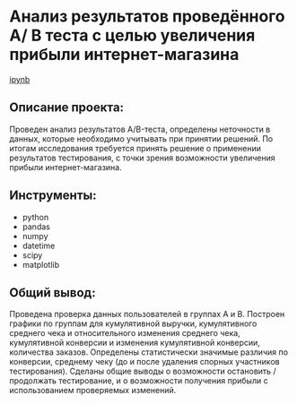 # Анализ результатов проведённого A/ B теста с целью увеличения прибыли интернет-магазина 

[ipynb](https://github.com/AnnaAGor/Yandex_Practicum_projects/blob/main/03%20%D0%90%D0%BD%D0%B0%D0%BB%D0%B8%D0%B7%20%D1%80%D0%B5%D0%B7%D1%83%D0%BB%D1%8C%D1%82%D0%B0%D1%82%D0%BE%D0%B2%20A_B%20%D1%82%D0%B5%D1%81%D1%82%D0%B0%20%D0%B8%20%D0%BF%D1%80%D0%BE%D0%B2%D0%B5%D1%80%D0%BA%D0%B0%20%D0%B3%D0%B8%D0%BF%D0%BE%D1%82%D0%B5%D0%B7/03_%D0%90%D0%BD%D0%B0%D0%BB%D0%B8%D0%B7%20%D1%80%D0%B5%D0%B7%D1%83%D0%BB%D1%8C%D1%82%D0%B0%D1%82%D0%BE%D0%B2%20A_B%20%D1%82%D0%B5%D1%81%D1%82%D0%B0%20%D0%B8%20%D0%BF%D1%80%D0%BE%D0%B2%D0%B5%D1%80%D0%BA%D0%B0%20%D0%B3%D0%B8%D0%BF%D0%BE%D1%82%D0%B5%D0%B7%5B%D0%AF%D0%BD%D0%B4%D0%B5%D0%BA%D1%81.%D0%9F%D1%80%D0%B0%D0%BA%D1%82%D0%B8%D0%BA%D1%83%D0%BC%5D.ipynb)

## Описание проекта:
Проведен анализ результатов A/B-теста, определены неточности в данных, которые необходимо учитывать при принятии решений. По итогам исследования требуется принять решение о применении результатов тестирования, с точки зрения возможности увеличения прибыли интернет-магазина.

## Инструменты:
* python
* pandas
* numpy
* datetime
* scipy
* matplotlib

## Общий вывод:
Проведена проверка данных пользователей в группах А и В. Построен графики по группам для кумулятивной выручки, кумулятивного среднего чека и относительного изменения среднего чека, кумулятивной конверсии и изменения кумулятивной конверсии, количества заказов. Определены статистически значимые различия по конверсии, среднему чеку (до и после удаления спорных участников тестирования). Сделаны общие выводы о возможности остановить / продолжать тестирование, и о возможности получения прибыли с использованием проверяемых изменений.
